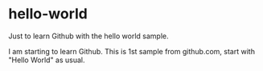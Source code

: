 # hello-world
Just to learn Github with the hello world sample.

I am starting to learn Github. This is 1st sample from github.com, start with "Hello World" as usual.
